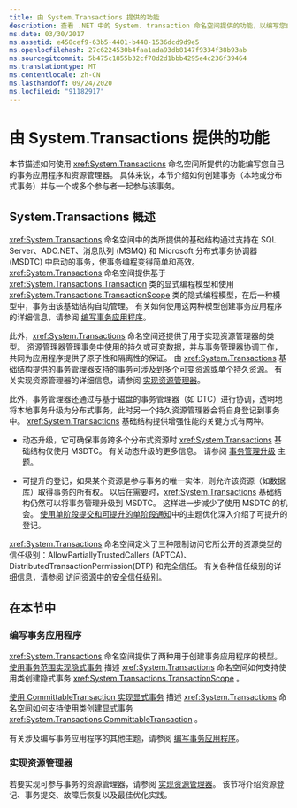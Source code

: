 ```yaml
---
title: 由 System.Transactions 提供的功能
description: 查看 .NET 中的 System. transaction 命名空间提供的功能，以编写您自己的事务应用程序和资源管理器。
ms.date: 03/30/2017
ms.assetid: e458cef9-63b5-4401-b448-1536dcd9d9e5
ms.openlocfilehash: 27c6224530b4faa1ada93db8147f9334f38b93ab
ms.sourcegitcommit: 5b475c1855b32cf78d2d1bbb4295e4c236f39464
ms.translationtype: MT
ms.contentlocale: zh-CN
ms.lasthandoff: 09/24/2020
ms.locfileid: "91182917"
---
```

# <a name="features-provided-by-systemtransactions"></a>由 System.Transactions 提供的功能

本节描述如何使用 <xref:System.Transactions> 命名空间所提供的功能编写您自己的事务应用程序和资源管理器。 具体来说，本节介绍如何创建事务（本地或分布式事务）并与一个或多个参与者一起参与该事务。  
  
## <a name="overview-of-systemtransactions"></a>System.Transactions 概述  

 <xref:System.Transactions> 命名空间中的类所提供的基础结构通过支持在 SQL Server、ADO.NET、消息队列 (MSMQ) 和 Microsoft 分布式事务协调器 (MSDTC) 中启动的事务，使事务编程变得简单和高效。 <xref:System.Transactions> 命名空间提供基于 <xref:System.Transactions.Transaction> 类的显式编程模型和使用 <xref:System.Transactions.TransactionScope> 类的隐式编程模型，在后一种模型中，事务由该基础结构自动管理。 有关如何使用这两种模型创建事务应用程序的详细信息，请参阅 [编写事务应用程序](writing-a-transactional-application.md)。  
  
 此外，<xref:System.Transactions> 命名空间还提供了用于实现资源管理器的类型。 资源管理器管理事务中使用的持久或可变数据，并与事务管理器协调工作，共同为应用程序提供了原子性和隔离性的保证。 由 <xref:System.Transactions> 基础结构提供的事务管理器支持的事务可涉及到多个可变资源或单个持久资源。 有关实现资源管理器的详细信息，请参阅 [实现资源管理器](implementing-a-resource-manager.md)。  
  
 此外，事务管理器还通过与基于磁盘的事务管理器（如 DTC）进行协调，透明地将本地事务升级为分布式事务，此时另一个持久资源管理器会将自身登记到事务中。 <xref:System.Transactions> 基础结构提供增强性能的关键方式有两种。  
  
- 动态升级，它可确保事务跨多个分布式资源时 <xref:System.Transactions> 基础结构仅使用 MSDTC。 有关动态升级的更多信息。 请参阅 [事务管理升级](transaction-management-escalation.md) 主题。  
  
- 可提升的登记，如果某个资源是参与事务的唯一实体，则允许该资源（如数据库）取得事务的所有权。 以后在需要时，<xref:System.Transactions> 基础结构仍然可以将事务管理升级到 MSDTC。 这样进一步减少了使用 MSDTC 的机会。 [使用单阶段提交和可提升的单阶段通知](optimization-spc-and-promotable-spn.md)中的主题优化深入介绍了可提升的登记。  
  
 <xref:System.Transactions> 命名空间定义了三种限制访问它所公开的资源类型的信任级别：AllowPartiallyTrustedCallers (APTCA)、DistributedTransactionPermission(DTP) 和完全信任。 有关各种信任级别的详细信息，请参阅 [访问资源中的安全信任级别](security-trust-levels-in-accessing-resources.md)。  
  
## <a name="in-this-section"></a>在本节中  
  
### <a name="writing-a-transactional-application"></a>编写事务应用程序  

 <xref:System.Transactions> 命名空间提供了两种用于创建事务应用程序的模型。 [使用事务范围实现隐式事务](implementing-an-implicit-transaction-using-transaction-scope.md) 描述 <xref:System.Transactions> 命名空间如何支持使用类创建隐式事务 <xref:System.Transactions.TransactionScope> 。  
  
 [使用 CommittableTransaction 实现显式事务](implementing-an-explicit-transaction-using-committabletransaction.md) 描述 <xref:System.Transactions> 命名空间如何支持使用类创建显式事务 <xref:System.Transactions.CommittableTransaction> 。  
  
 有关涉及编写事务应用程序的其他主题，请参阅 [编写事务应用程序](writing-a-transactional-application.md)。  
  
### <a name="implementing-a-resource-manager"></a>实现资源管理器  

 若要实现可参与事务的资源管理器，请参阅 [实现资源管理器](implementing-a-resource-manager.md)。 该节将介绍资源登记、事务提交、故障后恢复以及最佳优化实践。
